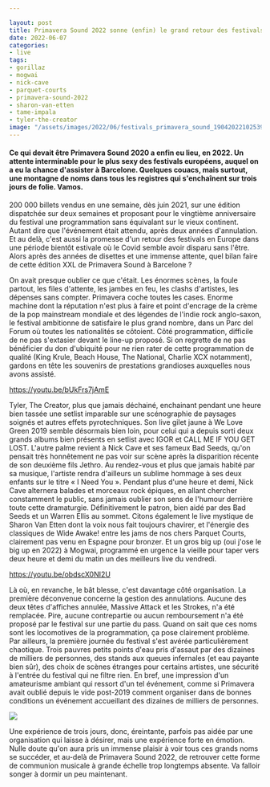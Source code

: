 ```yaml
---

layout: post
title: Primavera Sound 2022 sonne (enfin) le grand retour des festivals européens
date: 2022-06-07
categories:
- live
tags:
- gorillaz
- mogwai
- nick-cave
- parquet-courts
- primavera-sound-2022
- sharon-van-etten
- tame-impala
- tyler-the-creator
image: "/assets/images/2022/06/festivals_primavera_sound_19042022102539.jpeg"
---
```


#### Ce qui devait être Primavera Sound 2020 a enfin eu lieu, en 2022. Un attente interminable pour le plus sexy des festivals européens, auquel on a eu la chance d'assister à Barcelone. Quelques couacs, mais surtout, une montagne de noms dans tous les registres qui s'enchaînent sur trois jours de folie. Vamos.

<!--more-->

200 000 billets vendus en une semaine, dès juin 2021, sur une édition dispatchée sur deux semaines et proposant pour le vingtième anniversaire du festival une programmation sans équivalant sur le vieux continent. Autant dire que l'événement était attendu, après deux années d'annulation. Et au delà, c'est aussi la promesse d'un retour des festivals en Europe dans une période bientôt estivale où le Covid semble avoir disparu sans l'être. Alors après des années de disettes et une immense attente, quel bilan faire de cette édition XXL de Primavera Sound à Barcelone ?

On avait presque oublier ce que c'était. Les énormes scènes, la foule partout, les files d'attente, les jambes en feu, les clashs d'artistes, les dépenses sans compter. Primavera coche toutes les cases. Enorme machine dont la réputation n'est plus à faire et point d'encrage de la crème de la pop mainstream mondiale et des légendes de l'indie rock anglo-saxon, le festival ambitionne de satisfaire le plus grand nombre, dans un Parc del Forum où toutes les nationalités se côtoient. Côté programmation, difficile de ne pas s'extasier devant le line-up proposé. Si on regrette de ne pas bénéficier du don d'ubiquité pour ne rien rater de cette programmation de qualité (King Krule, Beach House, The National, Charlie XCX notamment), gardons en tête les souvenirs de prestations grandioses auxquelles nous avons assisté.

https://youtu.be/bUkFrs7jAmE

Tyler, The Creator, plus que jamais déchainé, enchainant pendant une heure bien tassée une setlist imparable sur une scénographie de paysages soignés et autres effets pyrotechniques. Son live gilet jaune à We Love Green 2019 semble désormais bien loin, pour celui qui a depuis sorti deux grands albums bien présents en setlist avec IGOR et CALL ME IF YOU GET LOST. L'autre palme revient à Nick Cave et ses fameux Bad Seeds, qu'on pensait très honnêtement ne pas voir sur scène après la disparition récente de son deuxième fils Jethro. Au rendez-vous et plus que jamais habité par sa musique, l'artiste rendra d'ailleurs un sublime hommage à ses deux enfants sur le titre « I Need You ». Pendant plus d'une heure et demi, Nick Cave alternera balades et morceaux rock épiques, en allant chercher constamment le public, sans jamais oublier son sens de l'humour derrière toute cette dramaturgie. Définitivement le patron, bien aidé par des Bad Seeds et un Warren Ellis au sommet. Citons également le live mystique de Sharon Van Etten dont la voix nous fait toujours chavirer, et l'énergie des classiques de Wide Awake! entre les jams de nos chers Parquet Courts, clairement pas venu en Espagne pour bronzer. Et un gros big up (oui j'ose le big up en 2022) à Mogwai, programmé en urgence la vieille pour taper vers deux heure et demi du matin un des meilleurs live du vendredi.

https://youtu.be/obdscX0NI2U

Là où, en revanche, le bât blesse, c'est davantage côté organisation. La première déconvenue concerne la gestion des annulations. Aucune des deux têtes d'affiches annulée, Massive Attack et les Strokes, n'a été remplacée. Pire, aucune contrepartie ou aucun remboursement n'a été proposé par le festival sur une partie du pass. Quand on sait que ces noms sont les locomotives de la programmation, ça pose clairement problème. Par ailleurs, la première journée du festival s'est avérée particulièrement chaotique. Trois pauvres petits points d'eau pris d'assaut par des dizaines de milliers de personnes, des stands aux queues infernales (et eau payante bien sûr), des choix de scènes étranges pour certains artistes, une sécurité à l'entrée du festival qui ne filtre rien. En bref, une impression d'un amateurisme ambiant qui ressort d'un tel événement, comme si Primavera avait oublié depuis le vide post-2019 comment organiser dans de bonnes conditions un événement accueillant des dizaines de milliers de personnes.

![](images/uf3h3g5oae391.jpeg)

Une expérience de trois jours, donc, éreintante, parfois pas aidée par une organisation qui laisse à désirer, mais une expérience forte en émotion. Nulle doute qu'on aura pris un immense plaisir à voir tous ces grands noms se succéder, et au-delà de Primavera Sound 2022, de retrouver cette forme de communion musicale à grande échelle trop longtemps absente. Va falloir songer à dormir un peu maintenant.
